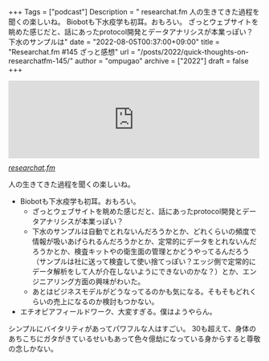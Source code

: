 +++
Tags = ["podcast"]
Description = " researchat.fm  人の生きてきた過程を聞くの楽しいね。   Biobotも下水疫学も初耳。おもろい。   ざっとウェブサイトを眺めた感じだと、話にあったprotocol開発とデータアナリシスが本業っぽい？   下水のサンプルは"
date = "2022-08-05T00:37:00+09:00"
title = "Researchat.fm #145 ざっと感想"
url = "/posts/2022/quick-thoughts-on-researchatfm-145/"
author = "ompugao"
archive = ["2022"]
draft = false
+++

<body>
<p><iframe src="https://hatenablog-parts.com/embed?url=https%3A%2F%2Fresearchat.fm%2Fepisode%2F145" title="145. Poop doesn't lie. | Researchat.fm" class="embed-card embed-webcard" scrolling="no" frameborder="0" style="display: block; width: 100%; height: 155px; max-width: 500px; margin: 10px 0px;" loading="lazy"></iframe><cite class="hatena-citation"><a href="https://researchat.fm/episode/145">researchat.fm</a></cite></p>

<p>人の生きてきた過程を聞くの楽しいね。</p>

<ul>
<li>Biobotも下水疫学も初耳。おもろい。

<ul>
<li> ざっとウェブサイトを眺めた感じだと、話にあったprotocol開発とデータアナリシスが本業っぽい？</li>
<li> 下水のサンプルは自動でとれないんだろうかとか、どれくらいの頻度で情報が吸いあげられるんだろうかとか、定常的にデータをとれないんだろうかとか、検査キットやの衛生面の管理とかどうやってるんだろう（サンプルは社に送って検査して使い捨てっぽい？エッジ側で定常的にデータ解析をして人が介在しないようにできないのかな？）とか、エンジニアリング方面の興味がわいた。</li>
<li> あとはビジネスモデルがどうなってるのかも気になる。そもそもどれくらいの売上になるのか検討もつかない。</li>
</ul>
</li>
<li>
エチオピアフィールドワーク、大変すぎる。僕はようやらん。</li>
</ul>


<p>シンプルにバイタリティがあってパワフルな人はすごい。
30も超えて、身体のあちこちにガタがきているせいもあって色々億劫になっている身からすると尊敬の念しかない。</p>
</body>
